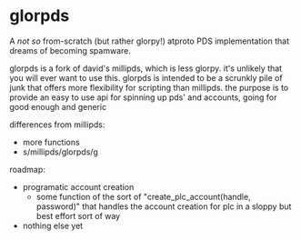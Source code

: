 # glorpds
A *not so* from-scratch (but rather glorpy!) atproto PDS implementation that dreams of becoming spamware. 

glorpds is a fork of david's millipds, which is less glorpy. it's unlikely that you will ever want to use this. 
glorpds is intended to be a scrunkly pile of junk that offers more flexibility for scripting than millipds. the purpose is to provide an easy to use api for spinning up pds' and accounts, going for good enough and generic 

differences from millipds: 
- more functions 
- s/millipds/glorpds/g

roadmap: 
- programatic account creation
    - some function of the sort of "create_plc_account(handle, password)" that handles the account creation for plc in a sloppy but best effort sort of way
- nothing else yet
